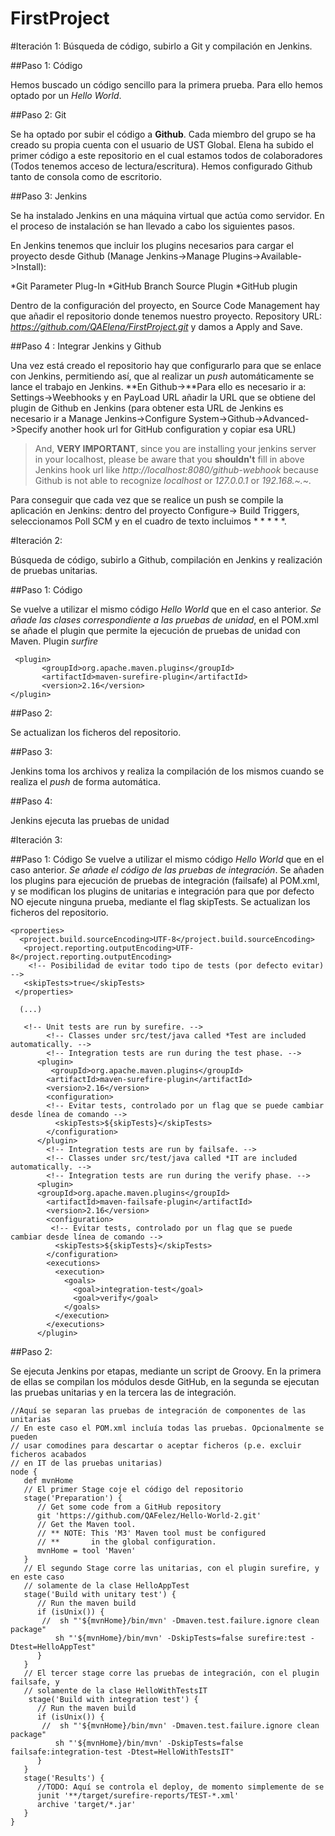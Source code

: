 # FirstProject

#Iteración 1:
Búsqueda de código, subirlo a Git y compilación en Jenkins.

##Paso 1: Código

Hemos buscado un código sencillo para la primera prueba. Para ello hemos optado por un *Hello World*.

##Paso 2: Git

Se ha optado por subir el código a **Github**. Cada miembro del grupo se ha creado su propia cuenta con el usuario de UST Global.
Elena ha subido el primer código a este repositorio en el cual estamos todos de colaboradores (Todos tenemos acceso de lectura/escritura).
Hemos configurado Github tanto de consola como de escritorio. 


##Paso 3: Jenkins

Se ha instalado Jenkins en una máquina virtual que actúa como servidor. En el proceso de instalación se han llevado a cabo los siguientes pasos.




En Jenkins tenemos que incluir los plugins necesarios para cargar el proyecto desde Github (Manage Jenkins->Manage Plugins->Available->Install):

*Git Parameter Plug-In
*GitHub Branch Source Plugin
*GitHub plugin

Dentro de la configuración del proyecto, en Source Code Management hay que añadir el repositorio donde tenemos nuestro proyecto. Repository URL: *https://github.com/QAElena/FirstProject.git* y damos a Apply and Save.

##Paso 4 : Integrar Jenkins y Github

Una vez está creado el repositorio hay que configurarlo para que se enlace con Jenkins, permitiendo así, que al realizar un *push* automáticamente se lance el trabajo en Jenkins. 
**En Github->**Para ello es necesario ir a: Settings->Weebhooks y en PayLoad URL añadir la URL que se obtiene del plugin de Github en Jenkins (para obtener esta URL de Jenkins es necesario ir a Manage Jenkins->Configure System->Github->Advanced->Specify another hook url for GitHub configuration y copiar esa URL)

>And, **VERY IMPORTANT**, since you are installing your jenkins server in your localhost, please be aware that you **shouldn't** fill in above Jenkins hook url like *http://localhost:8080/github-webhook* because Github is not able to recognize *localhost* or *127.0.0.1* or *192.168.~.~.*

Para conseguir que cada vez que se realice un push se compile la aplicación en Jenkins: dentro del proyecto Configure-> Build Triggers, seleccionamos Poll SCM y en el cuadro de texto incluimos * * * * *.

#Iteración 2:


Búsqueda de código, subirlo a Github, compilación en Jenkins y realización de pruebas unitarias.


##Paso 1: Código


Se vuelve a utilizar el mismo código *Hello World* que en el caso anterior. *Se añade las clases correspondiente a las pruebas de unidad*, en el POM.xml se añade el plugin que permite la ejecución de pruebas de unidad con Maven. Plugin *surfire*

```
 <plugin>      
       <groupId>org.apache.maven.plugins</groupId>
       <artifactId>maven-surefire-plugin</artifactId>
       <version>2.16</version>
</plugin>
```

##Paso 2:

Se actualizan los ficheros del repositorio.


##Paso 3:

Jenkins toma los archivos y realiza la compilación de los mismos cuando se realiza el *push* de forma automática.


##Paso 4:

Jenkins ejecuta las pruebas de unidad


#Iteración 3:


##Paso 1: Código
Se vuelve a utilizar el mismo código *Hello World* que en el caso anterior. *Se añade el código de las pruebas de integración*. Se añaden los plugins para ejecución de pruebas de integración (failsafe) al POM.xml, y se modifican los plugins de unitarias e integración para que por defecto NO ejecute ninguna prueba, mediante el flag skipTests.
Se actualizan los ficheros del repositorio.
```
<properties> 
  <project.build.sourceEncoding>UTF-8</project.build.sourceEncoding>
   <project.reporting.outputEncoding>UTF-8</project.reporting.outputEncoding>
	<!-- Posibilidad de evitar todo tipo de tests (por defecto evitar) -->
   <skipTests>true</skipTests>
 </properties>

  (...)
  
   <!-- Unit tests are run by surefire. -->
        <!-- Classes under src/test/java called *Test are included automatically. -->
        <!-- Integration tests are run during the test phase. -->
      <plugin>
         <groupId>org.apache.maven.plugins</groupId>
        <artifactId>maven-surefire-plugin</artifactId>
        <version>2.16</version>
        <configuration>
		<!-- Evitar tests, controlado por un flag que se puede cambiar desde línea de comando -->		
          <skipTests>${skipTests}</skipTests>
        </configuration>		
      </plugin>
        <!-- Integration tests are run by failsafe. -->
        <!-- Classes under src/test/java called *IT are included automatically. -->
        <!-- Integration tests are run during the verify phase. -->
      <plugin>
      <groupId>org.apache.maven.plugins</groupId>
        <artifactId>maven-failsafe-plugin</artifactId>
        <version>2.16</version>
        <configuration>
		 <!-- Evitar tests, controlado por un flag que se puede cambiar desde línea de comando -->
          <skipTests>${skipTests}</skipTests>
        </configuration>		
        <executions>
          <execution>
            <goals>
              <goal>integration-test</goal>
              <goal>verify</goal>
            </goals>
          </execution>
        </executions>
      </plugin>
```


##Paso 2:

Se ejecuta Jenkins por etapas, mediante un script de Groovy. En la primera de ellas se compilan los módulos desde GitHub, en la segunda se ejecutan las pruebas unitarias y en la tercera las de integración.

```
//Aquí se separan las pruebas de integración de componentes de las unitarias
// En este caso el POM.xml incluía todas las pruebas. Opcionalmente se pueden
// usar comodines para descartar o aceptar ficheros (p.e. excluir ficheros acabados
// en IT de las pruebas unitarias)
node {
   def mvnHome
   // El primer Stage coje el código del repositorio
   stage('Preparation') {
      // Get some code from a GitHub repository
      git 'https://github.com/QAFelez/Hello-World-2.git' 
      // Get the Maven tool.
      // ** NOTE: This 'M3' Maven tool must be configured
      // **       in the global configuration.           
      mvnHome = tool 'Maven'
   }
   // El segundo Stage corre las unitarias, con el plugin surefire, y en este caso
   // solamente de la clase HelloAppTest
   stage('Build with unitary test') {
      // Run the maven build
      if (isUnix()) {
       //  sh "'${mvnHome}/bin/mvn' -Dmaven.test.failure.ignore clean package"
          sh "'${mvnHome}/bin/mvn' -DskipTests=false surefire:test -Dtest=HelloAppTest"
      } 
   }
   // El tercer stage corre las pruebas de integración, con el plugin failsafe, y 
   // solamente de la clase HelloWithTestsIT
    stage('Build with integration test') {
      // Run the maven build
      if (isUnix()) {
       //  sh "'${mvnHome}/bin/mvn' -Dmaven.test.failure.ignore clean package"
          sh "'${mvnHome}/bin/mvn' -DskipTests=false failsafe:integration-test -Dtest=HelloWithTestsIT"
      } 
   }
   stage('Results') {
      //TODO: Aquí se controla el deploy, de momento simplemente de se
      junit '**/target/surefire-reports/TEST-*.xml'
      archive 'target/*.jar'
   }
}
```